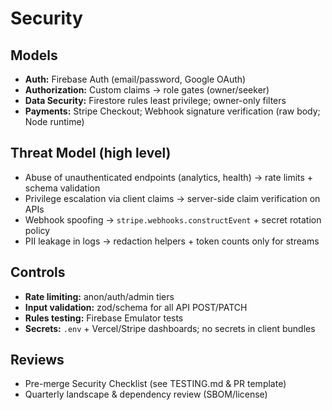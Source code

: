 # Security

## Models
- **Auth:** Firebase Auth (email/password, Google OAuth)
- **Authorization:** Custom claims -> role gates (owner/seeker)
- **Data Security:** Firestore rules least privilege; owner-only filters
- **Payments:** Stripe Checkout; Webhook signature verification (raw body; Node runtime)

## Threat Model (high level)
- Abuse of unauthenticated endpoints (analytics, health) → rate limits + schema validation
- Privilege escalation via client claims → server-side claim verification on APIs
- Webhook spoofing → `stripe.webhooks.constructEvent` + secret rotation policy
- PII leakage in logs → redaction helpers + token counts only for streams

## Controls
- **Rate limiting:** anon/auth/admin tiers
- **Input validation:** zod/schema for all API POST/PATCH
- **Rules testing:** Firebase Emulator tests
- **Secrets:** `.env` + Vercel/Stripe dashboards; no secrets in client bundles

## Reviews
- Pre-merge Security Checklist (see TESTING.md & PR template)
- Quarterly landscape & dependency review (SBOM/license)
